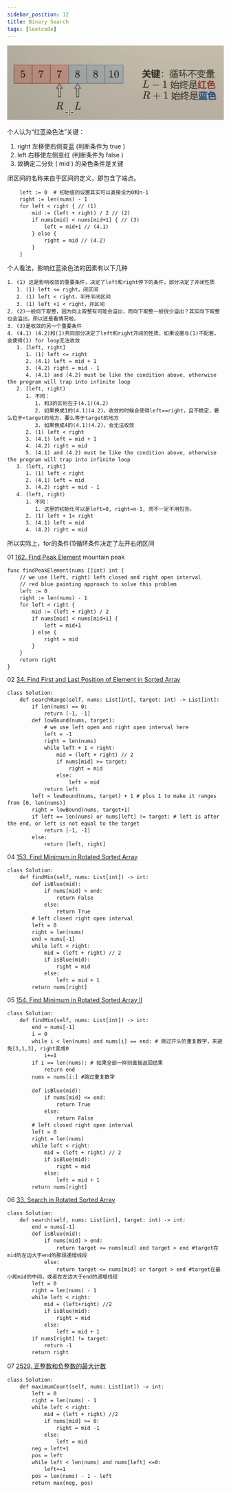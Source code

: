 ```yaml
---
sidebar_position: 12
title: Binary Search
tags: [leetcode]
---
```



![image-20240229171154275](./240229-binary-search.assets/image-20240229171154275.png)





个人认为“红蓝染色法”关键：

1. right 左移使右侧变蓝 (判断条件为 true )
2. left 右移使左侧变红 (判断条件为 false )
3. 故确定二分处 ( mid ) 的染色条件是关键



闭区间的名称来自于区间的定义，即包含了端点。

```
    left := 0  # 初始值的设置其实可以直接设为0和n-1
    right := len(nums) - 1
    for left < right { // (1)
        mid := (left + right) / 2 // (2)
        if nums[mid] < nums[mid+1] { // (3)
            left = mid+1 // (4.1)
        } else {
            right = mid // (4.2)
        }
    }
```





个人看法，影响红蓝染色法的因素有以下几种
```
1. (1) 这是影响收敛的重要条件，决定了left和right停下的条件，部分决定了开闭性质
   1. (1) left <= right，闭区间
   2. (1) left < right，半开半闭区间
   3. (1) left +1 < right，开区间
2. (2)一般向下取整，因为向上取整有可能会溢出，而向下取整一般很少溢出？其实向下取整也会溢出，所以还是看情况啦，
3. (3)是收敛的另一个重要条件
4. (4.1) (4.2)和(1)共同部分决定了left和right开闭的性质，如果设置与(1)不配套，会使得(1) for loop无法收敛
   1. [left, right]
      1. (1) left <= right
      2. (4.1) left = mid + 1
      3. (4.2) right = mid - 1
      4. (4.1) and (4.2) must be like the condition above, otherwise the program will trap into infinite loop
   2. [left, right)  
      1. 不同：
         1. 和3的区别在于(4.1)(4.2)
         2. 如果换成1的(4.1)(4.2)，收敛的时候会使得left==right，且不稳定，要么位于<target的地方，要么等于target的地方
         3. 如果换成4的(4.1)(4.2)，会无法收敛
      2. (1) left < right
      3. (4.1) left = mid + 1
      4. (4.2) right = mid
      5. (4.1) and (4.2) must be like the condition above, otherwise the program will trap into infinite loop
   3. (left, right]
      1. (1) left < right
      2. (4.1) left = mid
      3. (4.2) right = mid - 1
   4. (left, right）
      1. 不同：
         1. 这里的初始化可以是left=0, right=n-1, 而不一定不用包含。
      2. (1) left + 1< right
      3. (4.1) left = mid
      4. (4.2) right = mid 
```
所以实际上，for的条件(1)循环条件决定了左开右闭区间



01 [162. Find Peak Element](https://leetcode.cn/problems/find-peak-element/)  mountain peak

```
func findPeakElement(nums []int) int {
    // we use [left, right) left closed and right open interval
    // red blue painting approach to solve this problem
    left := 0
    right := len(nums) - 1
    for left < right {
        mid := (left + right) / 2
        if nums[mid] < nums[mid+1] {
            left = mid+1
        } else {
            right = mid
        }
    }
    return right
}
```



02 [34. Find First and Last Position of Element in Sorted Array](https://leetcode.cn/problems/find-first-and-last-position-of-element-in-sorted-array/)

```
class Solution:
    def searchRange(self, nums: List[int], target: int) -> List[int]:
        if len(nums) == 0:
            return [-1, -1]
        def lowBound(nums, target):
            # we use left open and right open interval here
            left = -1
            right = len(nums)
            while left + 1 < right:
                mid = (left + right) // 2
                if nums[mid] >= target:
                    right = mid
                else:
                    left = mid
            return left
        left = lowBound(nums, target) + 1 # plus 1 to make it ranges from [0, len(nums)]
        right = lowBound(nums, target+1)
        if left == len(nums) or nums[left] != target: # left is after the end, or left is not equal to the target
            return [-1, -1]
        else:
            return [left, right]
```



04 [153. Find Minimum in Rotated Sorted Array](https://leetcode.cn/problems/find-minimum-in-rotated-sorted-array/)

```
class Solution:
    def findMin(self, nums: List[int]) -> int:
        def isBlue(mid):
            if nums[mid] > end:
                return False
            else:
                return True
        # left closed right open interval
        left = 0
        right = len(nums)
        end = nums[-1]
        while left < right:
            mid = (left + right) // 2
            if isBlue(mid):
                right = mid
            else:
                left = mid + 1
        return nums[right]
```



05 [154. Find Minimum in Rotated Sorted Array II](https://leetcode.cn/problems/find-minimum-in-rotated-sorted-array-ii/)

```
class Solution:
    def findMin(self, nums: List[int]) -> int:
        end = nums[-1]
        i = 0
        while i < len(nums) and nums[i] == end: # 跳过开头的重复数字，来避免[3,1,3], right变成0
            i+=1
        if i == len(nums): # 如果全部一样则直接返回结果
            return end
        nums = nums[i:] #跳过重复数字

        def isBlue(mid):
            if nums[mid] <= end:
                return True
            else:
                return False
        # left closed right open interval
        left = 0
        right = len(nums)
        while left < right:
            mid = (left + right) // 2
            if isBlue(mid):
                right = mid
            else:
                left = mid + 1
        return nums[right]
```



06 [33. Search in Rotated Sorted Array](https://leetcode.cn/problems/search-in-rotated-sorted-array/)

```
class Solution:
    def search(self, nums: List[int], target: int) -> int:
        end = nums[-1]
        def isBlue(mid):
            if nums[mid] > end:
                return target <= nums[mid] and target > end #target在mid的左边大于end的那段递增线段
            else:
                return target <= nums[mid] or target > end #target在最小和mid的中间，或者在左边大于end的递增线段
        left = 0
        right = len(nums) - 1
        while left < right:
            mid = (left+right) //2
            if isBlue(mid):
                right = mid
            else:
                left = mid + 1
        if nums[right] != target:
            return -1
        return right
```



07 [2529. 正整数和负整数的最大计数](https://leetcode.cn/problems/maximum-count-of-positive-integer-and-negative-integer/)

```
class Solution:
    def maximumCount(self, nums: List[int]) -> int:
        left = 0
        right = len(nums) - 1
        while left < right:
            mid = (left + right) //2
            if nums[mid] >= 0:
                right = mid -1
            else:
                left = mid
        neg = left+1
        pos = left
        while left < len(nums) and nums[left] <=0:
            left+=1
        pos = len(nums) - 1 - left
        return max(neg, pos)
```



